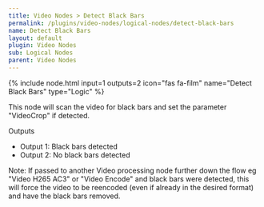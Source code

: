 ```yaml
---
title: Video Nodes > Detect Black Bars
permalink: /plugins/video-nodes/logical-nodes/detect-black-bars
name: Detect Black Bars
layout: default
plugin: Video Nodes
sub: Logical Nodes
parent: Video Nodes
---
```


{% include node.html input=1 outputs=2 icon="fas fa-film" name="Detect Black Bars" type="Logic" %}

This node will scan the video for black bars and set the parameter "VideoCrop" if detected.

Outputs
* Output 1: Black bars detected
* Output 2: No black bars detected

Note: If passed to another Video processing node further down the flow eg "Video H265 AC3" or "Video Encode" and black bars were detected, this will force the video to be reencoded (even if already in the desired format) and have the black bars removed.
